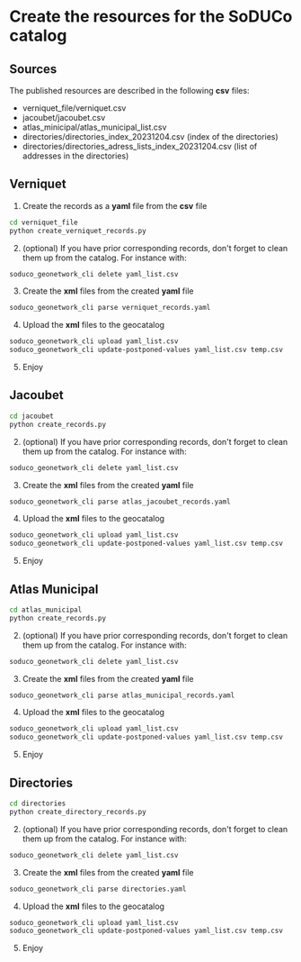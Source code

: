 # Create the resources for the SoDUCo catalog

## Sources
The published resources are described in the following **csv** files:
- verniquet_file/verniquet.csv
- jacoubet/jacoubet.csv
- atlas_minicipal/atlas_municipal_list.csv
- directories/directories_index_20231204.csv (index of the directories)
- directories/directories_adress_lists_index_20231204.csv (list of addresses in the directories)

## Verniquet

1. Create the records as a **yaml** file from the **csv** file
```bash
cd verniquet_file
python create_verniquet_records.py 
```
2. (optional) If you have prior corresponding records, don't forget to clean them up from the catalog. For instance with:
```bash
soduco_geonetwork_cli delete yaml_list.csv
```
3. Create the **xml** files from the created **yaml** file
```bash
soduco_geonetwork_cli parse verniquet_records.yaml 
```
4. Upload the **xml** files to the geocatalog
```bash
soduco_geonetwork_cli upload yaml_list.csv
soduco_geonetwork_cli update-postponed-values yaml_list.csv temp.csv
```
5. Enjoy

## Jacoubet

```bash
cd jacoubet
python create_records.py 
```
2. (optional) If you have prior corresponding records, don't forget to clean them up from the catalog. For instance with:
```bash
soduco_geonetwork_cli delete yaml_list.csv
```
3. Create the **xml** files from the created **yaml** file
```bash
soduco_geonetwork_cli parse atlas_jacoubet_records.yaml 
```
4. Upload the **xml** files to the geocatalog
```bash
soduco_geonetwork_cli upload yaml_list.csv
soduco_geonetwork_cli update-postponed-values yaml_list.csv temp.csv
```
5. Enjoy


## Atlas Municipal

```bash
cd atlas_municipal
python create_records.py 
```
2. (optional) If you have prior corresponding records, don't forget to clean them up from the catalog. For instance with:
```bash
soduco_geonetwork_cli delete yaml_list.csv
```
3. Create the **xml** files from the created **yaml** file
```bash
soduco_geonetwork_cli parse atlas_municipal_records.yaml 
```
4. Upload the **xml** files to the geocatalog
```bash
soduco_geonetwork_cli upload yaml_list.csv
soduco_geonetwork_cli update-postponed-values yaml_list.csv temp.csv
```
5. Enjoy

## Directories

```bash
cd directories
python create_directory_records.py
```
2. (optional) If you have prior corresponding records, don't forget to clean them up from the catalog. For instance with:
```bash
soduco_geonetwork_cli delete yaml_list.csv
```
3. Create the **xml** files from the created **yaml** file
```bash
soduco_geonetwork_cli parse directories.yaml 
```
4. Upload the **xml** files to the geocatalog
```bash
soduco_geonetwork_cli upload yaml_list.csv
soduco_geonetwork_cli update-postponed-values yaml_list.csv temp.csv
```
5. Enjoy
